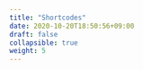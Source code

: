 ```yaml
---
title: "Shortcodes"
date: 2020-10-20T18:50:56+09:00
draft: false
collapsible: true
weight: 5
---
```

